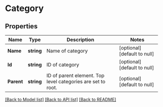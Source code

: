 # Category

## Properties
Name | Type | Description | Notes
------------ | ------------- | ------------- | -------------
**Name** | **string** | Name of category | [optional] [default to null]
**Id** | **string** | ID of category | [optional] [default to null]
**Parent** | **string** | ID of parent element. Top level categories are set to root. | [optional] [default to null]

[[Back to Model list]](../README.md#documentation-for-models) [[Back to API list]](../README.md#documentation-for-api-endpoints) [[Back to README]](../README.md)


